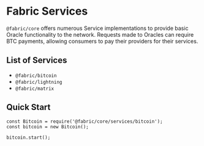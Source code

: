 # Fabric Services
`@fabric/core` offers numerous Service implementations to provide basic
Oracle functionality to the network.  Requests made to Oracles can require
BTC payments, allowing consumers to pay their providers for their services.

## List of Services
- `@fabric/bitcoin`
- `@fabric/lightning`
- `@fabric/matrix`

## Quick Start
```
const Bitcoin = require('@fabric/core/services/bitcoin');
const bitcoin = new Bitcoin();

bitcoin.start();
```